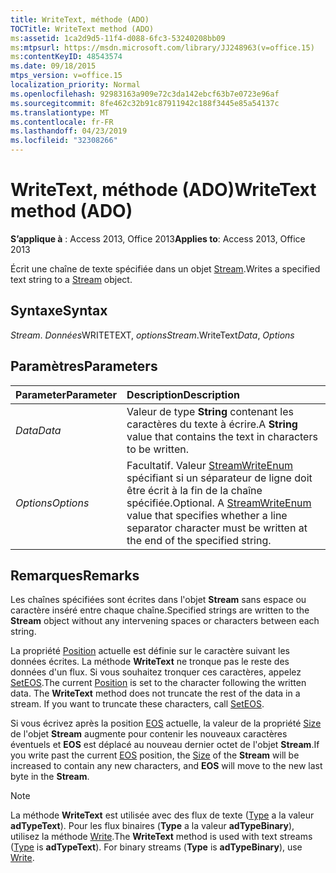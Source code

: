 ```yaml
---
title: WriteText, méthode (ADO)
TOCTitle: WriteText method (ADO)
ms:assetid: 1ca2d9d5-11f4-d088-6fc3-53240208bb09
ms:mtpsurl: https://msdn.microsoft.com/library/JJ248963(v=office.15)
ms:contentKeyID: 48543574
ms.date: 09/18/2015
mtps_version: v=office.15
localization_priority: Normal
ms.openlocfilehash: 92983163a909e72c3da142ebcf63b7e0723e96af
ms.sourcegitcommit: 8fe462c32b91c87911942c188f3445e85a54137c
ms.translationtype: MT
ms.contentlocale: fr-FR
ms.lasthandoff: 04/23/2019
ms.locfileid: "32308266"
---
```

# <a name="writetext-method-ado"></a><span data-ttu-id="ea71a-102">WriteText, méthode (ADO)</span><span class="sxs-lookup"><span data-stu-id="ea71a-102">WriteText method (ADO)</span></span>

<span data-ttu-id="ea71a-103">**S’applique à** : Access 2013, Office 2013</span><span class="sxs-lookup"><span data-stu-id="ea71a-103">**Applies to**: Access 2013, Office 2013</span></span>

<span data-ttu-id="ea71a-104">Écrit une chaîne de texte spécifiée dans un objet [Stream](stream-object-ado.md).</span><span class="sxs-lookup"><span data-stu-id="ea71a-104">Writes a specified text string to a [Stream](stream-object-ado.md) object.</span></span>

## <a name="syntax"></a><span data-ttu-id="ea71a-105">Syntaxe</span><span class="sxs-lookup"><span data-stu-id="ea71a-105">Syntax</span></span>

<span data-ttu-id="ea71a-106">*Stream*. *Données*WRITETEXT, *options*</span><span class="sxs-lookup"><span data-stu-id="ea71a-106">*Stream*.WriteText*Data*, *Options*</span></span>

## <a name="parameters"></a><span data-ttu-id="ea71a-107">Paramètres</span><span class="sxs-lookup"><span data-stu-id="ea71a-107">Parameters</span></span>

|<span data-ttu-id="ea71a-108">Parameter</span><span class="sxs-lookup"><span data-stu-id="ea71a-108">Parameter</span></span>|<span data-ttu-id="ea71a-109">Description</span><span class="sxs-lookup"><span data-stu-id="ea71a-109">Description</span></span>|
|:--------|:----------|
|<span data-ttu-id="ea71a-110">*Data*</span><span class="sxs-lookup"><span data-stu-id="ea71a-110">*Data*</span></span> |<span data-ttu-id="ea71a-111">Valeur de type **String** contenant les caractères du texte à écrire.</span><span class="sxs-lookup"><span data-stu-id="ea71a-111">A **String** value that contains the text in characters to be written.</span></span>|
|<span data-ttu-id="ea71a-112">*Options*</span><span class="sxs-lookup"><span data-stu-id="ea71a-112">*Options*</span></span> |<span data-ttu-id="ea71a-p101">Facultatif. Valeur [StreamWriteEnum](streamwriteenum.md) spécifiant si un séparateur de ligne doit être écrit à la fin de la chaîne spécifiée.</span><span class="sxs-lookup"><span data-stu-id="ea71a-p101">Optional. A [StreamWriteEnum](streamwriteenum.md) value that specifies whether a line separator character must be written at the end of the specified string.</span></span>|

## <a name="remarks"></a><span data-ttu-id="ea71a-115">Remarques</span><span class="sxs-lookup"><span data-stu-id="ea71a-115">Remarks</span></span>

<span data-ttu-id="ea71a-116">Les chaînes spécifiées sont écrites dans l'objet **Stream** sans espace ou caractère inséré entre chaque chaîne.</span><span class="sxs-lookup"><span data-stu-id="ea71a-116">Specified strings are written to the **Stream** object without any intervening spaces or characters between each string.</span></span>

<span data-ttu-id="ea71a-p102">La propriété [Position](position-property-ado.md) actuelle est définie sur le caractère suivant les données écrites. La méthode **WriteText** ne tronque pas le reste des données d'un flux. Si vous souhaitez tronquer ces caractères, appelez [SetEOS](seteos-method-ado.md).</span><span class="sxs-lookup"><span data-stu-id="ea71a-p102">The current [Position](position-property-ado.md) is set to the character following the written data. The **WriteText** method does not truncate the rest of the data in a stream. If you want to truncate these characters, call [SetEOS](seteos-method-ado.md).</span></span>

<span data-ttu-id="ea71a-120">Si vous écrivez après la position [EOS](eos-property-ado.md) actuelle, la valeur de la propriété [Size](https://docs.microsoft.com/office/vba/access/concepts/miscellaneous/size-property-ado-stream) de l'objet **Stream** augmente pour contenir les nouveaux caractères éventuels et **EOS** est déplacé au nouveau dernier octet de l'objet **Stream**.</span><span class="sxs-lookup"><span data-stu-id="ea71a-120">If you write past the current [EOS](eos-property-ado.md) position, the [Size](https://docs.microsoft.com/office/vba/access/concepts/miscellaneous/size-property-ado-stream) of the **Stream** will be increased to contain any new characters, and **EOS** will move to the new last byte in the **Stream**.</span></span>

> [!NOTE]
> <span data-ttu-id="ea71a-p103">La méthode **WriteText** est utilisée avec des flux de texte ([Type](type-property-ado-stream.md) a la valeur **adTypeText**). Pour les flux binaires (**Type** a la valeur **adTypeBinary**), utilisez la méthode [Write](write-method-ado.md).</span><span class="sxs-lookup"><span data-stu-id="ea71a-p103">The **WriteText** method is used with text streams ([Type](type-property-ado-stream.md) is **adTypeText**). For binary streams (**Type** is **adTypeBinary**), use [Write](write-method-ado.md).</span></span>


